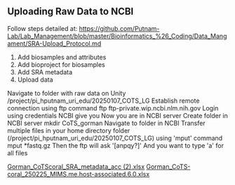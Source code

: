 ## Uploading Raw Data to NCBI
Follow steps detailed at: https://github.com/Putnam-Lab/Lab_Management/blob/master/Bioinformatics_%26_Coding/Data_Mangament/SRA-Upload_Protocol.md

1. Add biosamples and attributes
2. Add bioproject for biosamples
3. Add SRA metadata
4. Upload data

Navigate to folder with raw data on Unity
/project/pi_hputnam_uri_edu/20250107_COTS_LG
Establish remote connection using ftp command
ftp ftp-private.wip.ncbi.nlm.nih.gov
Login using credentials NCBI give you
Now you are in NCBI server
Create folder in NCBI server
mkdir CoTS_gorman
Navigate to folder in NCBI
Transfer multiple files in your home directory folder (/project/pi_hputnam_uri_edu/20250107_COTS_LG) using 'mput' command 
mput *fastq.gz
Then the ftp will ask '[anpqy?]'
And you want to type 'a' for all files

[Gorman_CoTScoral_SRA_metadata_acc (2).xlsx](https://github.com/user-attachments/files/19166044/Gorman_CoTScoral_SRA_metadata_acc.2.xlsx)
[Gorman_CoTS-coral_250225_MIMS.me.host-associated.6.0.xlsx](https://github.com/user-attachments/files/19166056/Gorman_CoTS-coral_250225_MIMS.me.host-associated.6.0.xlsx)
